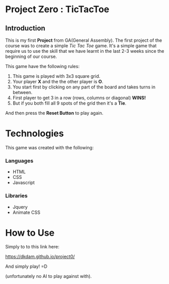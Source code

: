 
# Project Zero : TicTacToe


## Introduction

This is my first **Project** from GA(General Assembly). The first project of the course was to create a simple _Tic Tac Toe_ game. It's a simple game that require us to use the skill that we have learnt in the last 2-3 weeks since the beginning of our course. 

This game have the following rules:

1. This game is played with 3x3 square grid.
2. Your player **X** and the the other player is **O**.
3. You start first by clicking on any part of the board and takes turns in between.
4. First player to get 3 in a row (rows, columns or diagonal) **WINS!** 
5. But if you both fill all 9 spots of the grid then it's a **Tie**.

And then press the **Reset Button** to play again.

# Technologies

This game was created with the following:

### Languages
- HTML
- CSS
- Javascript

### Libraries
- Jquery
- Animate CSS

# How to Use 

Simply to to this link here:

https://dkdam.github.io/project0/

And simply play! =D

(unfortunately no AI to play against with).
